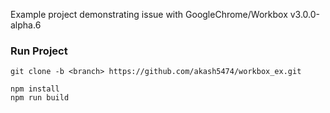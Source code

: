 Example project demonstrating issue with GoogleChrome/Workbox v3.0.0-alpha.6

### Run Project

```
git clone -b <branch> https://github.com/akash5474/workbox_ex.git

npm install
npm run build
```

